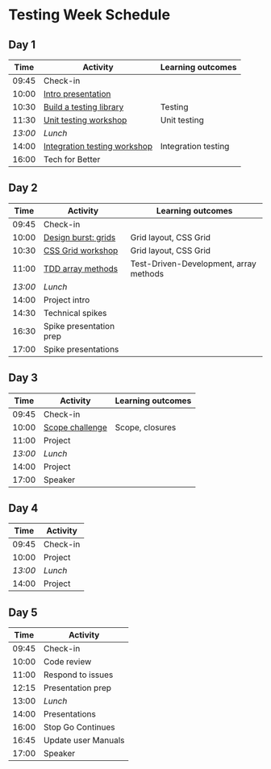 # Testing Week Schedule

## Day 1

| Time    | Activity                                            | Learning outcomes   |
| ------- | --------------------------------------------------- | ------------------- |
| 09:45   | Check-in                                            |                     |
| 10:00   | [Intro presentation][testing-intro]                 |                     |
| 10:30   | [Build a testing library][testing-lib]              | Testing             |
| 11:30   | [Unit testing workshop][unit-testing]               | Unit testing        |
| _13:00_ | _Lunch_                                             |                     |
| 14:00   | [Integration testing workshop][integration-testing] | Integration testing |
| 16:00   | Tech for Better                                     |                     |

[testing-intro]: https://hackmd.io/@oli/Sy7cA4TXI
[testing-lib]: https://github.com/oliverjam/learn-testing/
[unit-testing]: https://github.com/oliverjam/learn-unit-testing
[integration-testing]: https://github.com/oliverjam/learn-integration-testing

## Day 2

| Time    | Activity                              | Learning outcomes                      |
| ------- | ------------------------------------- | -------------------------------------- |
| 09:45   | Check-in                              |                                        |
| 10:00   | [Design burst: grids][db-grid-slides] | Grid layout, CSS Grid                  |
| 10:30   | [CSS Grid workshop][db-grid-ws]       | Grid layout, CSS Grid                  |
| 11:00   | [TDD array methods][tdd-arrays]       | Test-Driven-Development, array methods |
| _13:00_ | _Lunch_                               |                                        |
| 14:00   | Project intro                         |                                        |
| 14:30   | Technical spikes                      |                                        |
| 16:30   | Spike presentation prep               |                                        |
| 17:00   | Spike presentations                   |                                        |

[db-grid-slides]: https://hackmd.io/@fac/S1-95B9r8#/
[db-grid-ws]: https://github.com/bobbysebolao/learn-css-grid
[tdd-arrays]: https://github.com/oliverjam/tdd-array-methods

## Day 3

| Time    | Activity                    | Learning outcomes |
| ------- | --------------------------- | ----------------- |
| 09:45   | Check-in                    |                   |
| 10:00   | [Scope challenge][scope-mc] | Scope, closures   |
| 11:00   | Project                     |                   |
| _13:00_ | _Lunch_                     |                   |
| 14:00   | Project                     |                   |
| 17:00   | Speaker                     |                   |

[scope-mc]: https://github.com/oliverjam/js-scope-challenge

## Day 4

| Time    | Activity |
| ------- | -------- |
| 09:45   | Check-in |
| 10:00   | Project  |
| _13:00_ | _Lunch_  |
| 14:00   | Project  |

## Day 5

| Time  | Activity            |
| ----- | ------------------- |
| 09:45 | Check-in            |
| 10:00 | Code review         |
| 11:00 | Respond to issues   |
| 12:15 | Presentation prep   |
| 13:00 | _Lunch_             |
| 14:00 | Presentations       |
| 16:00 | Stop Go Continues   |
| 16:45 | Update user Manuals |
| 17:00 | Speaker             |
